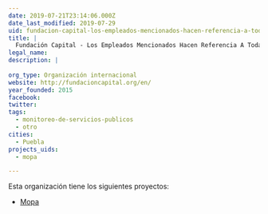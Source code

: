 ```yaml
---
date: 2019-07-21T23:14:06.000Z
date_last_modified: 2019-07-29
uid: fundacion-capital-los-empleados-mencionados-hacen-referencia-a-toda-la-organizacion-regional-que-esta-conformada-por-varias-sucursales-una-de-ellas-es-mexico-y-es-en-mexico-donde-estamos-proponiendo-realizar-mopa-por-el-momento
title: |
  Fundación Capital - Los Empleados Mencionados Hacen Referencia A Toda La Organización Regional Que Esta Conformada Por Varias Sucursales. Una De Ellas Es México, Y Es En México Donde Estamos Proponiendo Realizar Mopa Por El Momento.
legal_name: 
description: |
  
org_type: Organización internacional
website: http://fundacioncapital.org/en/
year_founded: 2015
facebook: 
twitter: 
tags:
  - monitoreo-de-servicios-publicos
  - otro
cities: 
  - Puebla
projects_uids:
  - mopa

---
```


Esta organización tiene los siguientes proyectos:

- [Mopa](/proyectos/mopa)
